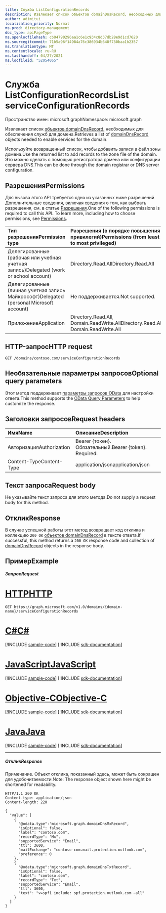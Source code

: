 ```yaml
---
title: Служба ListConfigurationRecords
description: Извлекает список объектов domainDnsRecord, необходимых для обеспечения служб для домена.
author: adimitui
localization_priority: Normal
ms.prod: directory-management
doc_type: apiPageType
ms.openlocfilehash: cb04790296aa1c6e1c934c8d37db28e9d1cd7620
ms.sourcegitcommit: 71b5a96f14984a76c386934b648f730baa1b2357
ms.translationtype: MT
ms.contentlocale: ru-RU
ms.lasthandoff: 04/27/2021
ms.locfileid: "52054065"
---
```

# <a name="list-serviceconfigurationrecords"></a><span data-ttu-id="d5e91-103">Служба ListConfigurationRecords</span><span class="sxs-lookup"><span data-stu-id="d5e91-103">List serviceConfigurationRecords</span></span>

<span data-ttu-id="d5e91-104">Пространство имен: microsoft.graph</span><span class="sxs-lookup"><span data-stu-id="d5e91-104">Namespace: microsoft.graph</span></span>

<span data-ttu-id="d5e91-105">Извлекает список [объектов domainDnsRecord,](../resources/domaindnsrecord.md) необходимых для обеспечения служб для домена.</span><span class="sxs-lookup"><span data-stu-id="d5e91-105">Retrieves a list of [domainDnsRecord](../resources/domaindnsrecord.md) objects needed to enable services for the domain.</span></span>

<span data-ttu-id="d5e91-106">Используйте возвращенный список, чтобы добавить записи в файл зоны домена.</span><span class="sxs-lookup"><span data-stu-id="d5e91-106">Use the returned list to add records to the zone file of the domain.</span></span> <span data-ttu-id="d5e91-107">Это можно сделать с помощью регистратора домена или конфигурации сервера DNS.</span><span class="sxs-lookup"><span data-stu-id="d5e91-107">This can be done through the domain registrar or DNS server configuration.</span></span>

## <a name="permissions"></a><span data-ttu-id="d5e91-108">Разрешения</span><span class="sxs-lookup"><span data-stu-id="d5e91-108">Permissions</span></span>

<span data-ttu-id="d5e91-p102">Для вызова этого API требуется одно из указанных ниже разрешений. Дополнительные сведения, включая сведения о том, как выбрать разрешения, см. в статье [Разрешения](/graph/permissions-reference).</span><span class="sxs-lookup"><span data-stu-id="d5e91-p102">One of the following permissions is required to call this API. To learn more, including how to choose permissions, see [Permissions](/graph/permissions-reference).</span></span>


|<span data-ttu-id="d5e91-111">Тип разрешения</span><span class="sxs-lookup"><span data-stu-id="d5e91-111">Permission type</span></span>      | <span data-ttu-id="d5e91-112">Разрешения (в порядке повышения привилегий)</span><span class="sxs-lookup"><span data-stu-id="d5e91-112">Permissions (from least to most privileged)</span></span>              |
|:--------------------|:---------------------------------------------------------|
|<span data-ttu-id="d5e91-113">Делегированные (рабочая или учебная учетная запись)</span><span class="sxs-lookup"><span data-stu-id="d5e91-113">Delegated (work or school account)</span></span> | <span data-ttu-id="d5e91-114">Directory.Read.All</span><span class="sxs-lookup"><span data-stu-id="d5e91-114">Directory.Read.All</span></span>    |
|<span data-ttu-id="d5e91-115">Делегированные (личная учетная запись Майкрософт)</span><span class="sxs-lookup"><span data-stu-id="d5e91-115">Delegated (personal Microsoft account)</span></span> | <span data-ttu-id="d5e91-116">Не поддерживается.</span><span class="sxs-lookup"><span data-stu-id="d5e91-116">Not supported.</span></span>    |
|<span data-ttu-id="d5e91-117">Приложение</span><span class="sxs-lookup"><span data-stu-id="d5e91-117">Application</span></span> | <span data-ttu-id="d5e91-118">Directory.Read.All, Domain.ReadWrite.All</span><span class="sxs-lookup"><span data-stu-id="d5e91-118">Directory.Read.All, Domain.ReadWrite.All</span></span> |

## <a name="http-request"></a><span data-ttu-id="d5e91-119">HTTP-запрос</span><span class="sxs-lookup"><span data-stu-id="d5e91-119">HTTP request</span></span>
<!-- { "blockType": "ignored" } -->
```http
GET /domains/contoso.com/serviceConfigurationRecords
```

## <a name="optional-query-parameters"></a><span data-ttu-id="d5e91-120">Необязательные параметры запросов</span><span class="sxs-lookup"><span data-stu-id="d5e91-120">Optional query parameters</span></span>

<span data-ttu-id="d5e91-121">Этот метод поддерживает [параметры запросов OData](/graph/query-parameters) для настройки ответа.</span><span class="sxs-lookup"><span data-stu-id="d5e91-121">This method supports the [OData Query Parameters](/graph/query-parameters) to help customize the response.</span></span>

## <a name="request-headers"></a><span data-ttu-id="d5e91-122">Заголовки запросов</span><span class="sxs-lookup"><span data-stu-id="d5e91-122">Request headers</span></span>

| <span data-ttu-id="d5e91-123">Имя</span><span class="sxs-lookup"><span data-stu-id="d5e91-123">Name</span></span>      |<span data-ttu-id="d5e91-124">Описание</span><span class="sxs-lookup"><span data-stu-id="d5e91-124">Description</span></span>|
|:----------|:----------|
| <span data-ttu-id="d5e91-125">Авторизация</span><span class="sxs-lookup"><span data-stu-id="d5e91-125">Authorization</span></span>  | <span data-ttu-id="d5e91-p103">Bearer {токен}. Обязательный.</span><span class="sxs-lookup"><span data-stu-id="d5e91-p103">Bearer {token}. Required.</span></span> |
| <span data-ttu-id="d5e91-128">Content-Type</span><span class="sxs-lookup"><span data-stu-id="d5e91-128">Content-Type</span></span>  | <span data-ttu-id="d5e91-129">application/json</span><span class="sxs-lookup"><span data-stu-id="d5e91-129">application/json</span></span> |

## <a name="request-body"></a><span data-ttu-id="d5e91-130">Текст запроса</span><span class="sxs-lookup"><span data-stu-id="d5e91-130">Request body</span></span>

<span data-ttu-id="d5e91-131">Не указывайте текст запроса для этого метода.</span><span class="sxs-lookup"><span data-stu-id="d5e91-131">Do not supply a request body for this method.</span></span>

## <a name="response"></a><span data-ttu-id="d5e91-132">Отклик</span><span class="sxs-lookup"><span data-stu-id="d5e91-132">Response</span></span>

<span data-ttu-id="d5e91-133">В случае успешной работы этот метод возвращает код отклика и коллекцию `200 OK` [объектов domainDnsRecord](../resources/domaindnsrecord.md) в тексте ответа.</span><span class="sxs-lookup"><span data-stu-id="d5e91-133">If successful, this method returns a `200 OK` response code and collection of [domainDnsRecord](../resources/domaindnsrecord.md) objects in the response body.</span></span>

## <a name="example"></a><span data-ttu-id="d5e91-134">Пример</span><span class="sxs-lookup"><span data-stu-id="d5e91-134">Example</span></span>
##### <a name="request"></a><span data-ttu-id="d5e91-135">Запрос</span><span class="sxs-lookup"><span data-stu-id="d5e91-135">Request</span></span>


# <a name="http"></a>[<span data-ttu-id="d5e91-136">HTTP</span><span class="sxs-lookup"><span data-stu-id="d5e91-136">HTTP</span></span>](#tab/http)
<!-- {
  "blockType": "request",
  "name": "get_serviceconfigurationrecords"
}-->
```msgraph-interactive
GET https://graph.microsoft.com/v1.0/domains/{domain-name}/serviceConfigurationRecords
```
# <a name="c"></a>[<span data-ttu-id="d5e91-137">C#</span><span class="sxs-lookup"><span data-stu-id="d5e91-137">C#</span></span>](#tab/csharp)
[!INCLUDE [sample-code](../includes/snippets/csharp/get-serviceconfigurationrecords-csharp-snippets.md)]
[!INCLUDE [sdk-documentation](../includes/snippets/snippets-sdk-documentation-link.md)]

# <a name="javascript"></a>[<span data-ttu-id="d5e91-138">JavaScript</span><span class="sxs-lookup"><span data-stu-id="d5e91-138">JavaScript</span></span>](#tab/javascript)
[!INCLUDE [sample-code](../includes/snippets/javascript/get-serviceconfigurationrecords-javascript-snippets.md)]
[!INCLUDE [sdk-documentation](../includes/snippets/snippets-sdk-documentation-link.md)]

# <a name="objective-c"></a>[<span data-ttu-id="d5e91-139">Objective-C</span><span class="sxs-lookup"><span data-stu-id="d5e91-139">Objective-C</span></span>](#tab/objc)
[!INCLUDE [sample-code](../includes/snippets/objc/get-serviceconfigurationrecords-objc-snippets.md)]
[!INCLUDE [sdk-documentation](../includes/snippets/snippets-sdk-documentation-link.md)]

# <a name="java"></a>[<span data-ttu-id="d5e91-140">Java</span><span class="sxs-lookup"><span data-stu-id="d5e91-140">Java</span></span>](#tab/java)
[!INCLUDE [sample-code](../includes/snippets/java/get-serviceconfigurationrecords-java-snippets.md)]
[!INCLUDE [sdk-documentation](../includes/snippets/snippets-sdk-documentation-link.md)]

---

##### <a name="response"></a><span data-ttu-id="d5e91-141">Отклик</span><span class="sxs-lookup"><span data-stu-id="d5e91-141">Response</span></span>
<span data-ttu-id="d5e91-142">Примечание. Объект отклика, показанный здесь, может быть сокращен для удобочитаемости.</span><span class="sxs-lookup"><span data-stu-id="d5e91-142">Note: The response object shown here might be shortened for readability.</span></span>
<!-- {
  "blockType": "response",
  "truncated": true,
  "@odata.type": "microsoft.graph.domainDnsRecord",
  "isCollection": true
} -->
```http
HTTP/1.1 200 OK
Content-type: application/json
Content-length: 220

{
  "value": [
    {
      "@odata.type":"microsoft.graph.domainDnsMxRecord",
      "isOptional": false,
      "label": "contoso.com",
      "recordType": "Mx",
      "supportedService": "Email",
      "ttl": 3600,
      "mailExchange": "contoso-com.mail.protection.outlook.com",
      "preference": 0
    },
    {
      "@odata.type":"microsoft.graph.domainDnsTxtRecord",
      "isOptional": false,
      "label": "contoso.com",
      "recordType": "Txt",
      "supportedService": "Email",
      "ttl": 3600,
      "text": "v=spf1 include: spf.protection.outlook.com ~all"
    }
  ]
}
```

<!-- uuid: 8fcb5dbc-d5aa-4681-8e31-b001d5168d79
2015-10-25 14:57:30 UTC -->
<!-- {
  "type": "#page.annotation",
  "description": "List serviceConfigurationRecords",
  "keywords": "",
  "section": "documentation",
  "tocPath": "",
  "suppressions": [
  ]
}-->
